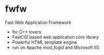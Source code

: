 # fwfw
Fast Web Application Framework

- for C++ lovers
- FastCGI based web application core library
- Powerful HTML template engine
- run on Apache mod_fcgid and Microsoft IIS
